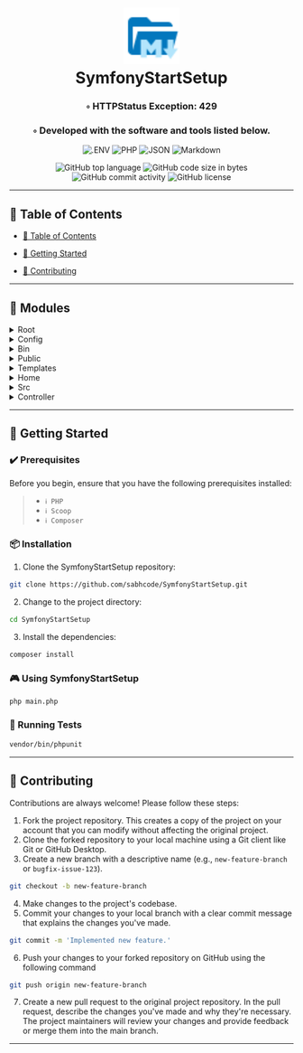 <div align="center">
<h1 align="center">
<img src="https://raw.githubusercontent.com/PKief/vscode-material-icon-theme/ec559a9f6bfd399b82bb44393651661b08aaf7ba/icons/folder-markdown-open.svg" width="100" />
<br>SymfonyStartSetup
</h1>
<h3>◦ HTTPStatus Exception: 429</h3>
<h3>◦ Developed with the software and tools listed below.</h3>

<p align="center">
<img src="https://img.shields.io/badge/.ENV-ECD53F.svg?style&logo=dotenv&logoColor=black" alt=".ENV" />
<img src="https://img.shields.io/badge/PHP-777BB4.svg?style&logo=PHP&logoColor=white" alt="PHP" />
<img src="https://img.shields.io/badge/JSON-000000.svg?style&logo=JSON&logoColor=white" alt="JSON" />
<img src="https://img.shields.io/badge/Markdown-000000.svg?style&logo=Markdown&logoColor=white" alt="Markdown" />
</p>
<img src="https://img.shields.io/github/languages/top/sabhcode/SymfonyStartSetup.git?style&color=5D6D7E" alt="GitHub top language" />
<img src="https://img.shields.io/github/languages/code-size/sabhcode/SymfonyStartSetup.git?style&color=5D6D7E" alt="GitHub code size in bytes" />
<img src="https://img.shields.io/github/commit-activity/m/sabhcode/SymfonyStartSetup.git?style&color=5D6D7E" alt="GitHub commit activity" />
<img src="https://img.shields.io/github/license/sabhcode/SymfonyStartSetup.git?style&color=5D6D7E" alt="GitHub license" />
</div>

---

## 📒 Table of Contents
- [📒 Table of Contents](#-table-of-contents)

- [🚀 Getting Started](#-getting-started)

- [🤝 Contributing](#-contributing)


---



## 🧩 Modules

<details closed><summary>Root</summary>

| File                                                                                             | Summary                   |
| ---                                                                                              | ---                       |
| [phpunit.xml.dist](https://github.com/sabhcode/SymfonyStartSetup.git/blob/main/phpunit.xml.dist) | HTTPStatus Exception: 429 |

</details>

<details closed><summary>Config</summary>

| File                                                                                          | Summary                   |
| ---                                                                                           | ---                       |
| [bundles.php](https://github.com/sabhcode/SymfonyStartSetup.git/blob/main/config/bundles.php) | HTTPStatus Exception: 429 |
| [preload.php](https://github.com/sabhcode/SymfonyStartSetup.git/blob/main/config/preload.php) | HTTPStatus Exception: 429 |

</details>

<details closed><summary>Bin</summary>

| File                                                                               | Summary                   |
| ---                                                                                | ---                       |
| [console](https://github.com/sabhcode/SymfonyStartSetup.git/blob/main/bin/console) | HTTPStatus Exception: 429 |
| [phpunit](https://github.com/sabhcode/SymfonyStartSetup.git/blob/main/bin/phpunit) | HTTPStatus Exception: 429 |

</details>

<details closed><summary>Public</summary>

| File                                                                                      | Summary                   |
| ---                                                                                       | ---                       |
| [index.php](https://github.com/sabhcode/SymfonyStartSetup.git/blob/main/public/index.php) | HTTPStatus Exception: 429 |

</details>

<details closed><summary>Templates</summary>

| File                                                                                                   | Summary                   |
| ---                                                                                                    | ---                       |
| [base.html.twig](https://github.com/sabhcode/SymfonyStartSetup.git/blob/main/templates/base.html.twig) | HTTPStatus Exception: 429 |

</details>

<details closed><summary>Home</summary>

| File                                                                                                                                  | Summary                   |
| ---                                                                                                                                   | ---                       |
| [my_first_app.code-workspace](https://github.com/sabhcode/SymfonyStartSetup.git/blob/main/templates/home/my_first_app.code-workspace) | HTTPStatus Exception: 429 |
| [index.html.twig](https://github.com/sabhcode/SymfonyStartSetup.git/blob/main/templates/home/index.html.twig)                         | HTTPStatus Exception: 429 |

</details>

<details closed><summary>Src</summary>

| File                                                                                     | Summary                   |
| ---                                                                                      | ---                       |
| [Kernel.php](https://github.com/sabhcode/SymfonyStartSetup.git/blob/main/src/Kernel.php) | HTTPStatus Exception: 429 |

</details>

<details closed><summary>Controller</summary>

| File                                                                                                                | Summary                   |
| ---                                                                                                                 | ---                       |
| [HomeController.php](https://github.com/sabhcode/SymfonyStartSetup.git/blob/main/src/Controller/HomeController.php) | HTTPStatus Exception: 429 |

</details>

---

## 🚀 Getting Started

### ✔️ Prerequisites

Before you begin, ensure that you have the following prerequisites installed:
> - `ℹ️ PHP`
> - `ℹ️ Scoop`
> - `ℹ️ Composer`

### 📦 Installation

1. Clone the SymfonyStartSetup repository:
```sh
git clone https://github.com/sabhcode/SymfonyStartSetup.git
```

2. Change to the project directory:
```sh
cd SymfonyStartSetup
```

3. Install the dependencies:
```sh
composer install
```

### 🎮 Using SymfonyStartSetup

```sh
php main.php
```

### 🧪 Running Tests
```sh
vendor/bin/phpunit
```


---

## 🤝 Contributing

Contributions are always welcome! Please follow these steps:
1. Fork the project repository. This creates a copy of the project on your account that you can modify without affecting the original project.
2. Clone the forked repository to your local machine using a Git client like Git or GitHub Desktop.
3. Create a new branch with a descriptive name (e.g., `new-feature-branch` or `bugfix-issue-123`).
```sh
git checkout -b new-feature-branch
```
4. Make changes to the project's codebase.
5. Commit your changes to your local branch with a clear commit message that explains the changes you've made.
```sh
git commit -m 'Implemented new feature.'
```
6. Push your changes to your forked repository on GitHub using the following command
```sh
git push origin new-feature-branch
```
7. Create a new pull request to the original project repository. In the pull request, describe the changes you've made and why they're necessary.
The project maintainers will review your changes and provide feedback or merge them into the main branch.

---




